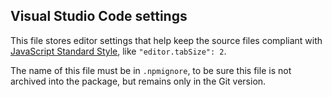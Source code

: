 ## Visual Studio Code settings

This file stores editor settings that help keep the source files compliant with [JavaScript Standard Style](https://standardjs.com/), like `"editor.tabSize": 2`.

The name of this file must be in `.npmignore`, to be sure this file is not archived into the package, but remains only in the Git version.
